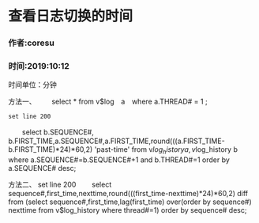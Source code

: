 # 查看日志切换的时间
### 作者:coresu
### 时间:2019:10:12
时间单位：分钟

方法一、 
　　select * from v$log　a　where a.THREAD# = 1 ;
 
    set line 200
　　select b.SEQUENCE#, b.FIRST_TIME,a.SEQUENCE#,a.FIRST_TIME,round(((a.FIRST_TIME-b.FIRST_TIME)*24)*60,2) 'past-time' from v$log_history a, v$log_history b where a.SEQUENCE#=b.SEQUENCE#+1 and b.THREAD#=1 order by a.SEQUENCE# desc;
   
方法二、
    set line 200
　　select sequence#,first_time,nexttime,round(((first_time-nexttime)*24)*60,2) diff from (select sequence#,first_time,lag(first_time) over(order by sequence#) nexttime from v$log_history where thread#=1) order by sequence# desc;
